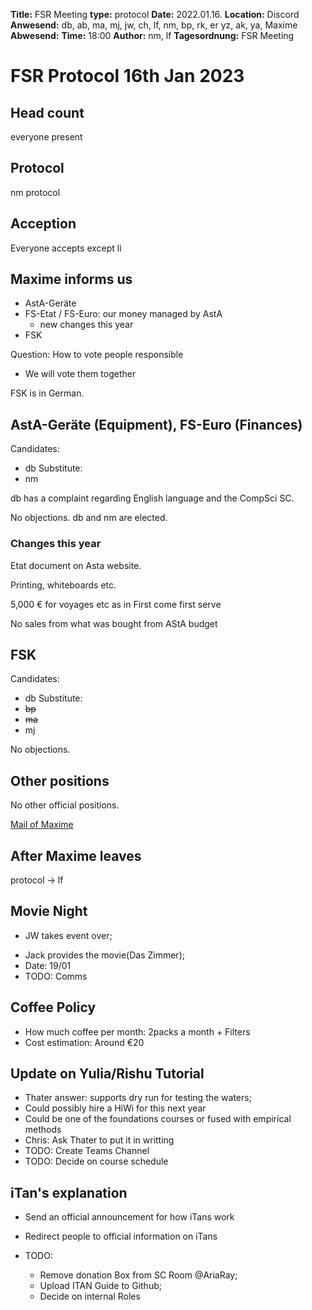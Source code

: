 **Title:** FSR Meeting
**type:** protocol
**Date:** 2022.01.16.
**Location:** Discord
**Anwesend:** db, ab, ma, mj, jw, ch, lf, nm, bp, rk, er yz, ak, ya, Maxime
**Abwesend:**
**Time:** 18:00
**Author:** nm, lf
**Tagesordnung:** FSR Meeting

# FSR Protocol 16th Jan 2023

## Head count

everyone present

## Protocol

nm protocol

## Acception

Everyone accepts except li

## Maxime informs us

- AstA-Geräte
- FS-Etat / FS-Euro: our money managed by AstA
  - new changes this year
- FSK

Question: How to vote people responsible
- We will vote them together

FSK is in German.

## AstA-Geräte (Equipment), FS-Euro (Finances)

Candidates:
- db
Substitute:
- nm

db has a complaint regarding English language and the CompSci SC.

No objections. db and nm are elected.

### Changes this year

Etat document on Asta website.

Printing, whiteboards etc.

5,000 € for voyages etc as in First come first serve

No sales from what was bought from AStA budget

## FSK

Candidates:
- db
Substitute:
- ~~bp~~
- ~~ma~~
- mj

No objections.

## Other positions

No other official positions.

[Mail of Maxime](fachschaften@asta.uni-saarland.de)


## After Maxime leaves

protocol -> lf

## Movie Night
* JW takes event over;
- Jack provides the movie(Das Zimmer);
- Date: 19/01
- TODO: Comms

## Coffee Policy
- How much coffee per month: 2packs a month + Filters
- Cost estimation: Around  €20


## Update on Yulia/Rishu Tutorial
- Thater answer: supports dry run for testing the waters;
- Could possibly hire a HiWi for this next year
- Could be one of the foundations courses or fused with empirical methods
- Chris: Ask Thater to put it in writting
- TODO: Create Teams Channel
- TODO: Decide on course schedule

## iTan's explanation

- Send an official announcement for how iTans work
- Redirect people to official information on iTans

- TODO:
	- Remove donation Box from SC Room @AriaRay;
	- Upload ITAN Guide to Github;
	- Decide on internal Roles
